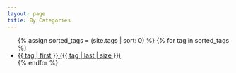 ```yaml
---
layout: page
title: By Categories
---
```

<ul class="tag-cloud">
{% assign sorted_tags = (site.tags | sort: 0) %}
{% for tag in sorted_tags %}
  <li style="font-size: {{ tag | last | size | times: 100 | divided_by: site.tags.size | plus: 35  }}%">
    <span class="fa-stack fa-sm">
      <i class="fa fa-tags fa-stack-1x"></i>
    </span>
    <a class="tag-wrapper" href="/tags/{{ tag[0] }}">
    <span class="tag-cloud-bbox">{{ tag | first }} ({{ tag | last | size }})</span>
    </a>
  </li>
{% endfor %}
</ul>